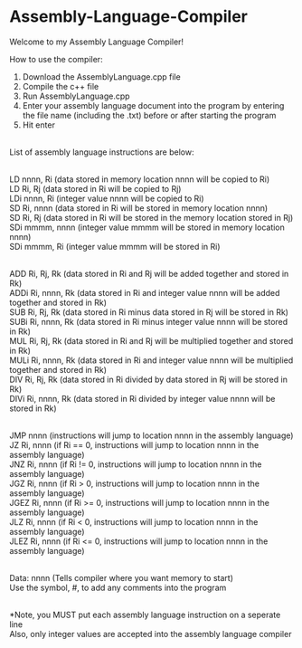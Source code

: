 # Assembly-Language-Compiler
Welcome to my Assembly Language Compiler!<br>

How to use the compiler:<br>
1. Download the AssemblyLanguage.cpp file<br>
2. Compile the c++ file<br>
3. Run AssemblyLanguage.cpp<br>
4. Enter your assembly language document into the program by entering the file name (including the .txt) before or after starting the program<br>
5. Hit enter<br><br>

List of assembly language instructions are below:<br><br>

LD nnnn, Ri  (data stored in memory location nnnn will be copied to Ri)<br>
LD Ri, Rj (data stored in Ri will be copied to Rj)<br>
LDi nnnn, Ri (integer value nnnn will be copied to Ri)<br>
SD Ri, nnnn (data stored in Ri will be stored in memory location nnnn)<br>
SD Ri, Rj (data stored in Ri will be stored in the memory location stored in Rj)<br>
SDi mmmm, nnnn (integer value mmmm will be stored in memory location nnnn)<br>
SDi mmmm, Ri (integer value mmmm will be stored in Ri)<br><br>

ADD Ri, Rj, Rk (data stored in Ri and Rj will be added together and stored in Rk)<br>
ADDi Ri, nnnn, Rk (data stored in Ri and integer value nnnn will be added together and stored in Rk)<br>
SUB Ri, Rj, Rk (data stored in Ri minus data stored in Rj will be stored in Rk)<br>
SUBi Ri, nnnn, Rk (data stored in Ri minus integer value nnnn will be stored in Rk)<br>
MUL Ri, Rj, Rk (data stored in Ri and Rj will be multiplied together and stored in Rk)<br>
MULi Ri, nnnn, Rk (data stored in Ri and integer value nnnn will be multiplied together and stored in Rk)<br>
DIV Ri, Rj, Rk (data stored in Ri divided by data stored in Rj will be stored in Rk)<br>
DIVi Ri, nnnn, Rk (data stored in Ri divided by integer value nnnn will be stored in Rk)<br><br>

JMP nnnn (instructions will jump to location nnnn in the assembly language)<br>
JZ Ri, nnnn (if Ri == 0, instructions will jump to location nnnn in the assembly language)<br>
JNZ Ri, nnnn (if Ri != 0, instructions will jump to location nnnn in the assembly language)<br>
JGZ Ri, nnnn (if Ri > 0, instructions will jump to location nnnn in the assembly language)<br>
JGEZ Ri, nnnn (if Ri >= 0, instructions will jump to location nnnn in the assembly language)<br>
JLZ Ri, nnnn (if Ri < 0, instructions will jump to location nnnn in the assembly language)<br>
JLEZ Ri, nnnn (if Ri <= 0, instructions will jump to location nnnn in the assembly language)<br><br>

Data: nnnn (Tells compiler where you want memory to start)<br>
Use the symbol, #, to add any comments into the program<br><br>

*Note, you MUST put each assembly language instruction on a seperate line<br>
Also, only integer values are accepted into the assembly language compiler
